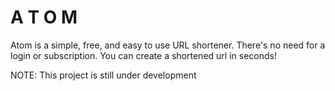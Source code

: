# A T O M
Atom is a simple, free, and easy to use URL shortener. There's no need for a login or subscription. You can create a shortened url in seconds!

NOTE: This project is still under development
